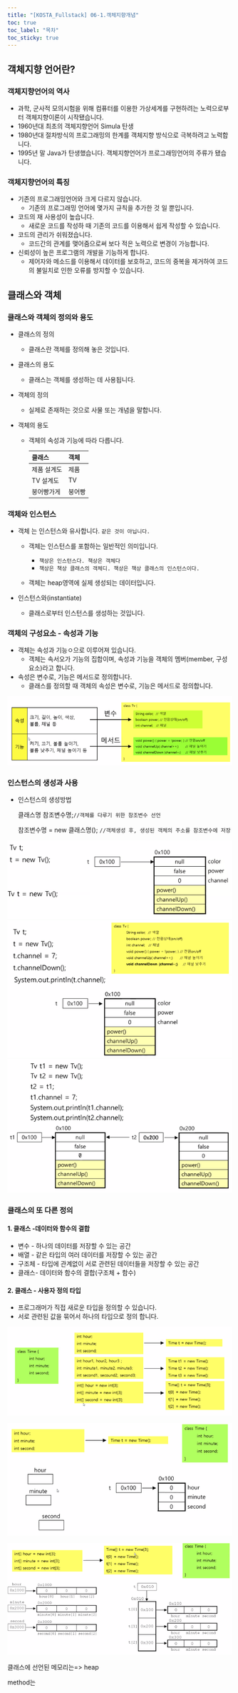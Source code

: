 ```yaml
---
title: "[KOSTA_Fullstack] 06-1.객체지향개념"
toc: true
toc_label: "목차"
toc_sticky: true
---
```


## 객체지향 언어란?

### 객체지향언어의 역사

- 과학, 군사적 모의시험을 위해 컴퓨터를 이용한 가상세계를 구현하려는 노력으로부터 객체지향이론이 시작됐습니다.
- 1960년대 최초의 객체지향언어 Simula 탄생
- 1980년대 절차방식의 프로그래밍의 한계를 객체지향 방식으로 극복하려고 노력합니다.
- 1995년 말 Java가 탄생했습니다. 객체지향언어가 프로그래밍언어의 주류가 됐습니다.

### 객체지향언어의 특징

- 기존의 프로그래밍언어와 크게 다르지 않습니다.
  - 기존의 프로그래밍 언어에 몇가지 규칙을 추가한 것 일 뿐입니다.
- 코드의 재 사용성이 높습니다.
  - 새로운 코드를 작성하 때 기존의 코드를 이용해서 쉽게 작성할 수 있습니다.
- 코드의 관리가 쉬워졌습니다.
  - 코드간의 관계를 맺어줌으로써 보다 적은 노력으로 변경이 가능합니다.
- 신뢰성이 높은 프로그램의 개발을 기능하게 합니다.
  - 제어자와 메소드를 이용해서 데이터를 보호하고, 코드의 중복을 제거하여 코드의 불일치로 인한 오류를 방지할 수 있습니다.



## 클래스와 객체

### 클래스와 객체의 정의와 용도

- 클래스의 정의

  - 클래스란 객체를 정의해 놓은 것입니다.

- 클래스의 용도

  - 클래스는 객체를 생성하는 데 사용됩니다.

- 객체의 정의

  - 실제로 존재하는 것으로 사물 또는 개념을 말합니다.

- 객체의 용도

  - 객체의 속성과 기능에 따라 다릅니다.

    | 클래스      | 객체   |
    | ----------- | ------ |
    | 제품 설계도 | 제품   |
    | TV 설계도   | TV     |
    | 붕어빵가게  | 붕어빵 |

    

### 객체와 인스턴스

- 객체 는 인스턴스와 유사합니다. `같은 것이 아닙니다. `

  - 객체는 인스턴스를 포함하는 일반적인 의미입니다.
    - `책상은 인스턴스다. 책상은 객체다`
    - `책상은 책상 클래스의 객체디. 책상은 책상 클래스의 인스턴스이다.`

  - 객체는 heap영역에 실제 생성되는 데이터입니다.

- 인스턴스와(instantiate)

  - 클래스로부터 인스턴스를 생성하는 것입니다.



### 객체의 구성요소 - 속성과 기능

- 객체는 속성과 기능ㅇ으로 이루어져 있습니다.
  - 객체는 속서오가 기능의 집합이며, 속성과 기능을 객체의 멤버(member, 구성요소)라고 합니다.
- 속성은 변수로, 기능은 메서드로 정의합니다.
  - 클래스를 정의할 때 객체의 속성은 변수로, 기능은 메서드로 정의합니다.

<img src="/../../images/2024-01-30-객체지향개념/image-20240130102323790.png" alt="image-20240130102323790" style="zoom:80%;" />

### 인스턴스의 생성과 사용

- 인스턴스의 생성방법

  클래스명 참조변수명;`//객체를 다루기 위한 참조변수 선언 `

  참조변수명 = new 클래스명(); `//객체생성 후, 생성된 객체의 주소를 참조변수에 저장`

<img src="/../../images/2024-01-30-객체지향개념/image-20240130102350814.png" alt="image-20240130102350814" style="zoom:80%;" />

<img src="/../../images/2024-01-30-객체지향개념/image-20240130102930915.png" alt="image-20240130102930915" style="zoom:80%;" />

<img src="/../../images/2024-01-30-객체지향개념/image-20240130102951897.png" alt="image-20240130102951897" style="zoom:80%;" />

### 클래스의 또 다른 정의

#### 1. 클래스 -데이터와 함수의 결합

- 변수 - 하나의 데이터를 저장할 수 있는 공간
- 배열 -  같은 타입의 여러 데이터를 저장할 수 있는 공간
- 구조체 - 타입에 관계없이 서로 관련된 데이터들을 저장할 수 있는 공간
- 클래스- 데이터와 함수의 결합(구조체 + 함수)

#### 2. 클래스 - 사용자 정의 타입

- 프로그래머가 직접 새로운 타입을 정의할 수 있습니다.
- 서로 관련된 값을 묶어서 하나의 타입으로 정의 합니다.



![image-20240130104146651](../../../images/2024-01-30-객체지향개념/image-20240130104146651.png)

![image-20240130104155545](../../../images/2024-01-30-객체지향개념/image-20240130104155545.png)

![image-20240130104218145](../../../images/2024-01-30-객체지향개념/image-20240130104218145.png)

클래스에 선언된 메모리는=> heap

method는 